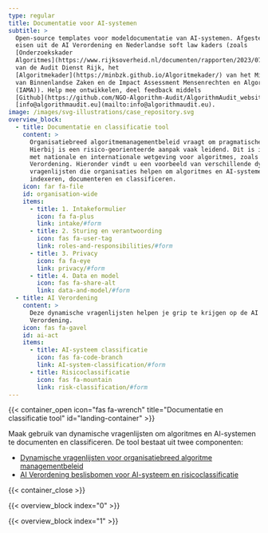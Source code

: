 ```yaml
---
type: regular
title: Documentatie voor AI-systemen
subtitle: >
  Open-source templates voor modeldocumentatie van AI-systemen. Afgestemd op de
  eisen uit de AI Verordening en Nederlandse soft law kaders (zoals
  [Onderzoekskader
  Algoritmes](https://www.rijksoverheid.nl/documenten/rapporten/2023/07/11/onderzoekskader-algoritmes-adr-2023#:~:text=De%20Auditdienst%20Rijk%20heeft%20een,risico's%20beheerst%20\(kunnen\)%20worden.)
  van de Audit Dienst Rijk, het
  [Algoritmekader](https://minbzk.github.io/Algoritmekader/) van het Ministerie
  van Binnenlandse Zaken en de Impact Assessment Mensenrechten en Algoritmes
  (IAMA)). Help mee ontwikkelen, deel feedback middels
  [Github](https://github.com/NGO-Algorithm-Audit/AlgorithmAudit_website) of via
  [info@algorithmaudit.eu](mailto:info@algorithmaudit.eu).
image: /images/svg-illustrations/case_repository.svg
overview_block:
  - title: Documentatie en classificatie tool
    content: >
      Organisatiebreed algoritmemanagementbeleid vraagt om pragmatische kaders.
      Hierbij is een risico-georienteerde aanpak vaak leidend. Dit is in lijn
      met nationale en internationale wetgeving voor algoritmes, zoals de AI
      Verordening. Hieronder vindt u een voorbeeld van verschillende dynamische
      vragenlijsten die organisaties helpen om algoritmes en AI-systemen te
      indexeren, documenteren en classificeren.
    icon: far fa-file
    id: organisation-wide
    items:
      - title: 1. Intakeformulier
        icon: fa fa-plus
        link: intake/#form
      - title: 2. Sturing en verantwoording
        icon: fas fa-user-tag
        link: roles-and-responsibilities/#form
      - title: 3. Privacy
        icon: fa fa-eye
        link: privacy/#form
      - title: 4. Data en model
        icon: fas fa-share-alt
        link: data-and-model/#form
  - title: AI Verordening
    content: >
      Deze dynamische vragenlijsten helpen je grip te krijgen op de AI
      Verordening.
    icon: fas fa-gavel
    id: ai-act
    items:
      - title: AI-systeem classificatie
        icon: fas fa-code-branch
        link: AI-system-classification/#form
      - title: Risicoclassificatie
        icon: fas fa-mountain
        link: risk-classification/#form
---
```


{{< container_open icon="fas fa-wrench" title="Documentatie en classificatie tool" id="landing-container" >}}

Maak gebruik van dynamische vragenlijsten om algoritmes en AI-systemen te documenten en classificeren. De tool bestaat uit twee componenten:

* [Dynamische vragenlijsten voor organisatiebreed algoritme managementbeleid](#organisation-wide)
* [AI Verordening beslisbomen voor AI-systeem en risicoclassificatie](#ai-act)

{{< container_close >}}

{{< overview_block index="0" >}}

{{< overview_block index="1" >}}
